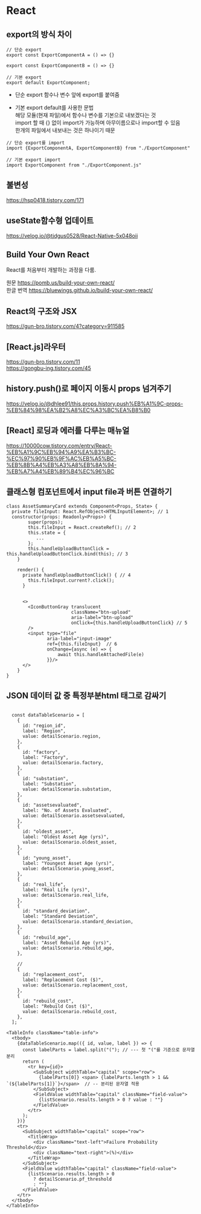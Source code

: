 # React

## export의 방식 차이

```JS
// 단순 export
export const ExportComponentA = () => {}

export const ExportComponentB = () => {}

// 기본 export
export default ExportComponent;
```

* 단순 export
함수나 변수 앞에 export를 붙여줌

* 기본 export
default를 사용한 문법    
해당 모듈(현재 파일)에서 함수나 변수를 기본으로 내보겠다는 것   
import 할 때 {} 없이 import가 가능하며 아무이름으로나 import할 수 있음  
한개의 파일에서 내보내는 것은 하나이기 때문    

```JS
// 단순 export를 import
import {ExportComponentA, ExportComponentB} from "./ExportComponent"

// 기본 export import
import ExportComponent from "./ExportComponent.js"

```

## 불변성

<https://hsp0418.tistory.com/171>


## useState함수형 업데이트   

<https://velog.io/@tjdgus0528/React-Native-5x048oii>

## Build Your Own React   
React를 처음부터 개발하는 과정을 다룸.   

원문 <https://pomb.us/build-your-own-react/>   
한글 번역 <https://bluewings.github.io/build-your-own-react/>

## React의 구조와 JSX    
<https://gun-bro.tistory.com/4?category=911585>

## [React.js]라우터   
<https://gun-bro.tistory.com/11>   
<https://gongbu-ing.tistory.com/45>   

## history.push()로 페이지 이동시 props 넘겨주기
<https://velog.io/@dhlee91/this.props.history.push%EB%A1%9C-props-%EB%84%98%EA%B2%A8%EC%A3%BC%EA%B8%B0>   

## [React] 로딩과 에러를 다루는 매뉴얼   
<https://10000cow.tistory.com/entry/React-%EB%A1%9C%EB%94%A9%EA%B3%BC-%EC%97%90%EB%9F%AC%EB%A5%BC-%EB%8B%A4%EB%A3%A8%EB%8A%94-%EB%A7%A4%EB%89%B4%EC%96%BC>   


## 클래스형 컴포넌트에서 input file과 버튼 연결하기 

```TS
class AssetSummaryCard extends Component<Props, State> {
  private fileInput: React.RefObject<HTMLInputElement>; // 1
  constructor(props: Readonly<Props>) {
        super(props);
        this.fileInput = React.createRef(); // 2
        this.state = {
           ...
        };
        this.handleUploadButtonClick = this.handleUploadButtonClick.bind(this); // 3
    }
    
    render() {
      private handleUploadButtonClick() { // 4
        this.fileInput.current?.click();
      }
      
      
      <>
        <IconButtonGray translucent
                        className="btn-upload"
                        aria-label="btn-upload"
                        onClick={this.handleUploadButtonClick} // 5
        />
        <input type="file"
               aria-label="input-image"
               ref={this.fileInput}  // 6
               onChange={async (e) => {
                   await this.handleAttachedFile(e)
               }}/>
      </>
    }
}
```

## JSON 데이터 값 중 특정부분html 태그로 감싸기
```TS

  const dataTableScenario = [
    {
      id: "region_id",
      label: "Region",
      value: detailScenario.region,
    },
    {
      id: "factory",
      label: "Factory",
      value: detailScenario.factory,
    },
    {
      id: "substation",
      label: "Substation",
      value: detailScenario.substation,
    },
    {
      id: "assetsevaluated",
      label: "No. of Assets Evaluated",
      value: detailScenario.assetsevaluated,
    },
    {
      id: "oldest_asset",
      label: "Oldest Asset Age (yrs)",
      value: detailScenario.oldest_asset,
    },
    {
      id: "young_asset",
      label: "Youngest Asset Age (yrs)",
      value: detailScenario.young_asset,
    },
    {
      id: "real_life",
      label: "Real Life (yrs)",
      value: detailScenario.real_life,
    },
    {
      id: "standard_deviation",
      label: "Standard Deviation",
      value: detailScenario.standard_deviation,
    },
    {
      id: "rebuild_age",
      label: "Asset Rebuild Age (yrs)",
      value: detailScenario.rebuild_age,
    },

    //
    {
      id: "replacement_cost",
      label: "Replacement Cost ($)",
      value: detailScenario.replacement_cost,
    },
    {
      id: "rebuild_cost",
      label: "Rebuild Cost ($)",
      value: detailScenario.rebuild_cost,
    },
  ];
    
<TableInfo className="table-info">
  <tbody>
    {dataTableScenario.map(({ id, value, label }) => {
      const labelParts = label.split("("); // --- 첫 "("를 기준으로 문자열 분리
      return (
        <tr key={id}>
          <SubSubject widthTable="capital" scope="row">
            {labelParts[0]} <span> {labelParts.length > 1 && `(${labelParts[1]}`}</span>  // -- 분리된 문자열 적용
          </SubSubject>
          <FieldValue widthTable="capital" className="field-value">
            {listScenario.results.length > 0 ? value : ""}
          </FieldValue>
        </tr>
      );
    })}
    <tr>
      <SubSubject widthTable="capital" scope="row">
        <TitleWrap>
          <div className="text-left">Failure Probability Threshold</div>
          <div className="text-right">(%)</div>
        </TitleWrap>
      </SubSubject>
      <FieldValue widthTable="capital" className="field-value">
        {listScenario.results.length > 0
          ? detailScenario.pf_threshold
          : ""}
      </FieldValue>
    </tr>
  </tbody>
</TableInfo>

```


